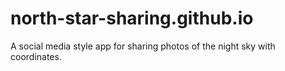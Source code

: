 # north-star-sharing.github.io
A social media style app for sharing photos of the night sky with coordinates.
